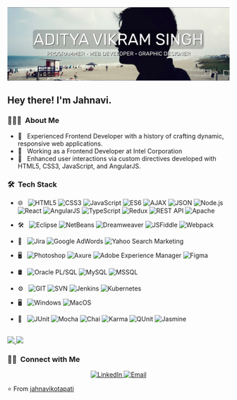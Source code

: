<img src="https://raw.githubusercontent.com/AVS1508/AVS1508/master/assets/Aditya%20Vikram%20Singh%20Banner.png">

<h2> Hey there! I'm Jahnavi.</h2>

<h3> 👨🏻‍💻 &nbsp;About Me </h3>

- 🤔 &nbsp; Experienced Frontend Developer with a history of crafting dynamic, responsive web applications.
- 💼 &nbsp; Working as a Frontend Developer at Intel Corporation
- 🌱 &nbsp; Enhanced user interactions via custom directives developed with HTML5, CSS3, JavaScript, and AngularJS.

<h3> 🛠 &nbsp;Tech Stack</h3>

- 🌐 &nbsp;
  ![HTML5](https://img.shields.io/badge/-HTML5-333333?style=flat&logo=HTML5)
  ![CSS3](https://img.shields.io/badge/-CSS3-333333?style=flat&logo=CSS3&logoColor=1572B6)
  ![JavaScript](https://img.shields.io/badge/-JavaScript-333333?style=flat&logo=javascript)
  ![ES6](https://img.shields.io/badge/-ES6-333333?style=flat&logo=javascript)
  ![AJAX](https://img.shields.io/badge/-AJAX-333333?style=flat&logo=ajax)
  ![JSON](https://img.shields.io/badge/-JSON-333333?style=flat&logo=json)
  ![Node.js](https://img.shields.io/badge/-Node.js-333333?style=flat&logo=node.js)
  ![React](https://img.shields.io/badge/-React-333333?style=flat&logo=react)
  ![AngularJS](https://img.shields.io/badge/-AngularJS-333333?style=flat&logo=angular)
  ![TypeScript](https://img.shields.io/badge/-TypeScript-333333?style=flat&logo=typescript)
  ![Redux](https://img.shields.io/badge/-Redux-333333?style=flat&logo=redux)
  ![REST API](https://img.shields.io/badge/-REST%20API-333333?style=flat&logo=api)
  ![Apache](https://img.shields.io/badge/-Apache-333333?style=flat&logo=apache)

- 🛠 &nbsp;
  ![Eclipse](https://img.shields.io/badge/-Eclipse-333333?style=flat&logo=eclipse-ide&logoColor=2C2255)
  ![NetBeans](https://img.shields.io/badge/-NetBeans-333333?style=flat&logo=netbeans)
  ![Dreamweaver](https://img.shields.io/badge/-Dreamweaver-333333?style=flat&logo=adobe-dreamweaver)
  ![JSFiddle](https://img.shields.io/badge/-JS%20Fiddle-333333?style=flat&logo=jsfiddle)
  ![Webpack](https://img.shields.io/badge/-Webpack-333333?style=flat&logo=webpack)

- 🧰 &nbsp;
  ![Jira](https://img.shields.io/badge/-Jira-333333?style=flat&logo=jira)
  ![Google AdWords](https://img.shields.io/badge/-Google%20AdWords-333333?style=flat&logo=google)
  ![Yahoo Search Marketing](https://img.shields.io/badge/-Yahoo%20Search%20Marketing-333333?style=flat&logo=yahoo)

- 🖥️ &nbsp;
  ![Photoshop](https://img.shields.io/badge/-Photoshop-333333?style=flat&logo=adobe-photoshop)
  ![Axure](https://img.shields.io/badge/-Axure-333333?style=flat&logo=axure)
  ![Adobe Experience Manager](https://img.shields.io/badge/-Adobe%20Experience%20Manager-333333?style=flat&logo=adobe)
  ![Figma](https://img.shields.io/badge/-Figma-333333?style=flat&logo=figma)

- 🛢️ &nbsp;
  ![Oracle PL/SQL](https://img.shields.io/badge/-PL/SQL-333333?style=flat&logo=oracle)
  ![MySQL](https://img.shields.io/badge/-MySQL-333333?style=flat&logo=mysql)
  ![MSSQL](https://img.shields.io/badge/-MSSQL-333333?style=flat&logo=microsoft-sql-server)

- ⚙️ &nbsp;
  ![GIT](https://img.shields.io/badge/-Git-333333?style=flat&logo=git)
  ![SVN](https://img.shields.io/badge/-SVN-333333?style=flat&logo=subversion)
  ![Jenkins](https://img.shields.io/badge/-Jenkins-333333?style=flat&logo=jenkins)
  ![Kubernetes](https://img.shields.io/badge/-Kubernetes-333333?style=flat&logo=kubernetes)

- 🖥 &nbsp;
  ![Windows](https://img.shields.io/badge/-Windows-333333?style=flat&logo=windows)
  ![MacOS](https://img.shields.io/badge/-MacOS-333333?style=flat&logo=apple)

- 🔬 &nbsp;
  ![JUnit](https://img.shields.io/badge/-JUnit-333333?style=flat&logo=junit)
  ![Mocha](https://img.shields.io/badge/-Mocha-333333?style=flat&logo=mocha)
  ![Chai](https://img.shields.io/badge/-Chai-333333?style=flat&logo=chai)
  ![Karma](https://img.shields.io/badge/-Karma-333333?style=flat&logo=karma)
  ![QUnit](https://img.shields.io/badge/-QUnit-333333?style=flat&logo=qunit)
  ![Jasmine](https://img.shields.io/badge/-Jasmine-333333?style=flat&logo=jasmine)

<br/>

<a href="https://github.com/jahnavikotapati">
  <img height="180em" src="https://github-readme-stats.vercel.app/api?username=AVS1508&theme=buefy&show_icons=true" />
  <img height="180em" src="https://github-readme-stats.vercel.app/api/top-langs/?username=AVS1508&theme=buefy&layout=compact" />
</a>

<br/>

<h3> 🤝🏻 &nbsp;Connect with Me </h3>

<p align="center">
<a href="https://www.linkedin.com/in/jahnavikotapati/">
    <img alt="LinkedIn" src="https://img.shields.io/badge/LinkedIn-Jahnavi%20Kotapati-blue?style=flat-square&logo=linkedin">
</a>
<a href="mailto:jahnavikotapati1813@gmail.com">
    <img alt="Email" src="https://img.shields.io/badge/Email-jahnavikotapati1813%40gmail.com-blue?style=flat-square&logo=gmail">
</a>

</p>

⭐️ From [jahnavikotapati](https://github.com/jahnavikotapati)
